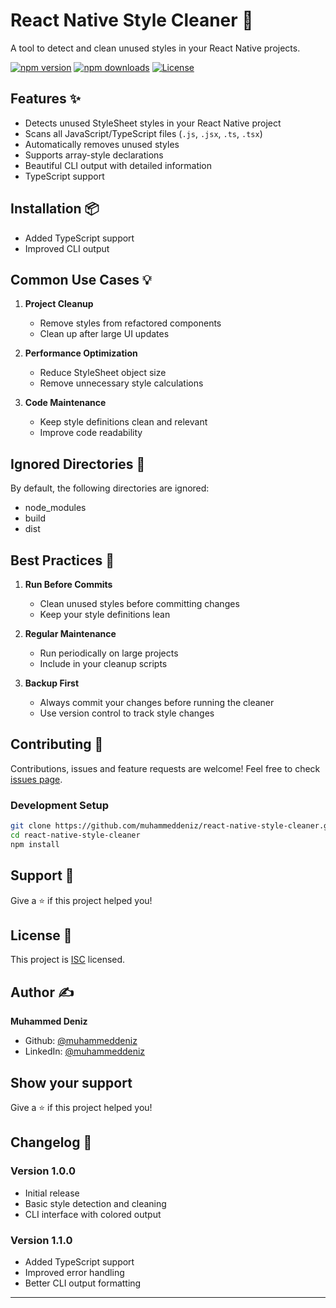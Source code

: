 # React Native Style Cleaner 🧹

A tool to detect and clean unused styles in your React Native projects.

[![npm version](https://img.shields.io/npm/v/react-native-style-cleaner.svg)](https://www.npmjs.com/package/react-native-style-cleaner)
[![npm downloads](https://img.shields.io/npm/dm/react-native-style-cleaner.svg)](https://www.npmjs.com/package/react-native-style-cleaner)
[![License](https://img.shields.io/npm/l/react-native-style-cleaner.svg)](https://github.com/muhammeddeniz/react-native-style-cleaner/blob/master/LICENSE)

## Features ✨

- Detects unused StyleSheet styles in your React Native project
- Scans all JavaScript/TypeScript files (`.js`, `.jsx`, `.ts`, `.tsx`)
- Automatically removes unused styles
- Supports array-style declarations
- Beautiful CLI output with detailed information
- TypeScript support

## Installation 📦

- Added TypeScript support
- Improved CLI output

## Common Use Cases 💡

1. **Project Cleanup**

   - Remove styles from refactored components
   - Clean up after large UI updates

2. **Performance Optimization**

   - Reduce StyleSheet object size
   - Remove unnecessary style calculations

3. **Code Maintenance**
   - Keep style definitions clean and relevant
   - Improve code readability

## Ignored Directories 🚫

By default, the following directories are ignored:

- node_modules
- build
- dist

## Best Practices 🌟

1. **Run Before Commits**

   - Clean unused styles before committing changes
   - Keep your style definitions lean

2. **Regular Maintenance**

   - Run periodically on large projects
   - Include in your cleanup scripts

3. **Backup First**
   - Always commit your changes before running the cleaner
   - Use version control to track style changes

## Contributing 🤝

Contributions, issues and feature requests are welcome! Feel free to check [issues page](https://github.com/muhammeddeniz/react-native-style-cleaner/issues).

### Development Setup

```bash
git clone https://github.com/muhammeddeniz/react-native-style-cleaner.git
cd react-native-style-cleaner
npm install
```

## Support 💪

Give a ⭐️ if this project helped you!

## License 📝

This project is [ISC](LICENSE) licensed.

## Author ✍️

**Muhammed Deniz**

- Github: [@muhammeddeniz](https://github.com/muhammeddeniz)
- LinkedIn: [@muhammeddeniz](https://linkedin.com/in/muhammeddeniz)

## Show your support

Give a ⭐️ if this project helped you!

## Changelog 📝

### Version 1.0.0

- Initial release
- Basic style detection and cleaning
- CLI interface with colored output

### Version 1.1.0

- Added TypeScript support
- Improved error handling
- Better CLI output formatting

---
